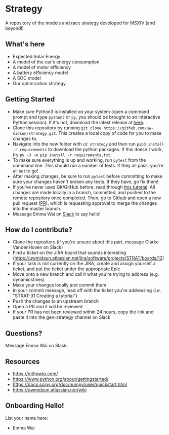 # Strategy
A repository of the models and race strategy developed for MSXIV (and beyond!)
## What's here
 - Expected Solar Energy
 - A model of the car's energy consumption
 - A model of motor efficiency
 - A battery efficiency model
 - A SOC model
 - Our optimization strategy

## Getting Started
- Make sure Python3 is installed on your system (open a command prompt and type `python3` or `py`, you should be brought to an interactive Python session). If it's not, download the latest release at [here](https://www.python.org/downloads/).
- Clone this repository by running `git clone https://github.com/uw-midsun/strategy.git`. This creates a local copy of code for you to make changes to.
- Navigate into the new folder with `cd strategy` and then run `pip3 install -r requirements` to download the python packages. If this doesn't work, try `py -3 -m pip install -r requirements.txt`.
- To make sure everything is up and working, run `pytest` from the command line. This should run a number of tests. If they all pass, you're all set to go!
- After making changes, be sure to run `pytest` before committing to make sure your changes haven't broken any tests. If they have, go fix them!
- If you've never used Git/GitHub before, read through [this tutorial](https://githowto.com/). All changes are made locally in a branch, committed, and pushed to the remote repository once completed. Then, go to [Github](https://github.com/uw-midsun/strategy/pulls) and open a new pull request ([PR](https://help.github.com/en/github/collaborating-with-issues-and-pull-requests/about-pull-requests)), which is requesting approval to merge the changes into the master branch. 
- Message Emma Wai on [Slack](https://uwmidsun.slack.com/) to say hello!

## How do I contribute?
 - Clone the repository (if you're unsure about this part, message Clarke VandenHoven on Slack)
 - Find a ticket on the JIRA board that sounds interesting (https://uwmidsun.atlassian.net/jira/software/projects/STRAT/boards/12)
 - If your task is not currently on the JIRA, create and assign yourself a ticket, and put the ticket under the appropriate Epic
 - Move onto a new branch and call it what you're trying to address (e.g. dynamicsfixes)
 - Make your changes locally and commit them
 - In your commit message, lead off with the ticket you're addressing (i.e. "STRAT-31 Creating a tutorial")
 - Push the changes to an upstream branch
 - Open a PR and it will be reviewed
 - If your PR has not been reviewed within 24 hours, copy the link and paste it into the gen-strategy channel on Slack

## Questions?
Message Emma Wai on Slack.

## Resources
- https://githowto.com/
- https://www.python.org/about/gettingstarted/
- https://docs.scipy.org/doc/numpy/user/quickstart.html
- https://uwmidsun.atlassian.net/wiki

## Onboarding Hello!
List your name here:
- Emma Wai